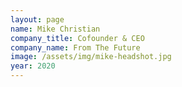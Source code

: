 ```yaml
---
layout: page
name: Mike Christian
company_title: Cofounder & CEO
company_name: From The Future
image: /assets/img/mike-headshot.jpg
year: 2020
---
```


